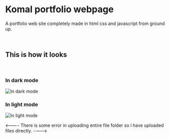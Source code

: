 # Komal portfolio webpage

A portfolio web site completely made in html css and javascript from ground up.

<br>

## This is how it looks

<br>

### In dark mode

![In dark mode](./preview/dark.png)

### In light mode

![In light mode](./preview/light.png)

<---- There is some error in uploading  entire file folder so i have uploaded files directly. ---->
